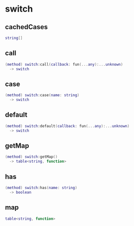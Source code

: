 # switch

## cachedCases

```lua
string[]
```

## call

```lua
(method) switch:call(callback: fun(...any):...unknown)
  -> switch
```

## case

```lua
(method) switch:case(name: string)
  -> switch
```

## default

```lua
(method) switch:default(callback: fun(...any):...unknown)
  -> switch
```

## getMap

```lua
(method) switch:getMap()
  -> table<string, function>
```

## has

```lua
(method) switch:has(name: string)
  -> boolean
```

## map

```lua
table<string, function>
```


